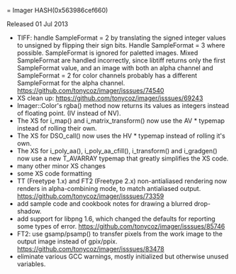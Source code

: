 = Imager HASH(0x563986cef660)

Released 01 Jul 2013

- TIFF: handle SampleFormat = 2 by translating the signed integer values to unsigned by flipping their sign bits. Handle SampleFormat = 3 where possible. SampleFormat is ignored for paletted images. Mixed SampleFormat are handled incorrectly, since libtiff returns only the first SampleFormat value, and an image with both an alpha channel and SampleFormat = 2 for color channels probably has a different SampleFormat for the alpha channel. https://github.com/tonycoz/imager/isssues/74540 
- XS clean up: https://github.com/tonycoz/imager/isssues/69243 
- Imager::Color's rgba() method now returns its values as integers instead of floating point. (IV instead of NV). 
- The XS for i_map() and i_matrix_transform() now use the AV * typemap instead of rolling their own. 
- The XS for DSO_call() now uses the HV * typemap instead of rolling it's own. 
- The XS for i_poly_aa(), i_poly_aa_cfill(), i_transform() and i_gradgen() now use a new T_AVARRAY typemap that greatly simplifies the XS code. 
- many other minor XS changes 
- some XS code formatting 
- TT (Freetype 1.x) and FT2 (Freetype 2.x) non-antialiased rendering now renders in alpha-combining mode, to match antialiased output. https://github.com/tonycoz/imager/isssues/73359 
- add sample code and cookbook notes for drawing a blurred drop-shadow. 
- add support for libpng 1.6, which changed the defaults for reporting some types of error. https://github.com/tonycoz/imager/isssues/85746 
- FT2: use gsamp/psamp() to transfer pixels from the work image to the output image instead of gpix/ppix. https://github.com/tonycoz/imager/isssues/83478 
- eliminate various GCC warnings, mostly initialized but otherwise unused variables.